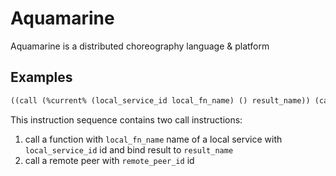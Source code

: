 # Aquamarine

Aquamarine is a distributed choreography language &amp; platform

## Examples

```lisp
((call (%current% (local_service_id local_fn_name) () result_name)) (call (remote_peer_id (service_id fn_name) () g)))
```
This instruction sequence contains two call instructions:
1. call a function with `local_fn_name` name of a local service with `local_service_id` id and bind result to `result_name`
2. call a remote peer with `remote_peer_id` id
